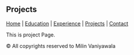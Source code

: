 ## Projects

[Home](index.markdown) | [Education](education.markdown) | [Experience](experience.markdown) | [Projects](project.markdown) | [Contact](contact.markdown)

This is project Page.

© All copyrights reserved to Milin Vaniyawala
